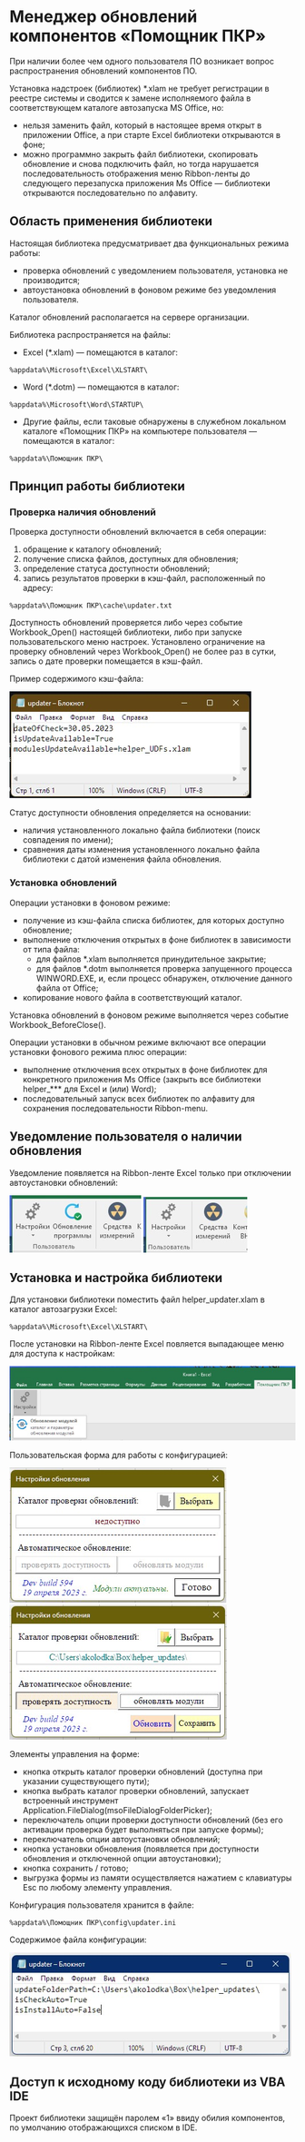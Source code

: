 # Менеджер обновлений компонентов «Помощник ПКР»
При наличии более чем одного пользователя ПО возникает вопрос распространения обновлений компонентов ПО. 

Установка надстроек (библиотек) *.xlam не требует регистрации в реестре системы и сводится к замене исполняемого файла в соответствующем каталоге автозапуска MS Office, но:
- нельзя заменить файл, который в настоящее время открыт в приложении Office, а при старте Excel библиотеки открываются в фоне;
- можно программно закрыть файл библиотеки, скопировать обновление и снова подключить файл, но тогда нарушается последовательность отображения меню Ribbon-ленты до следующего перезапуска приложения Ms Office — библиотеки открываются последовательно по алфавиту.

## Область применения библиотеки
Настоящая библиотека предусматривает два функциональных режима работы:
- проверка обновлений с уведомлением пользователя, установка не производится;
- автоустановка обновлений в фоновом режиме без уведомления пользователя.

Каталог обновлений располагается на сервере организации.

Библиотека распространяется на файлы:
- Excel (*.xlam) — помещаются в каталог:
``` 
%appdata%\Microsoft\Excel\XLSTART\
```
- Word (*.dotm) — помещаются в каталог:
``` 
%appdata%\Microsoft\Word\STARTUP\
```
- Другие файлы, если таковые обнаружены в служебном локальном каталоге «Помощник ПКР» на компьютере пользователя — помещаются в каталог:
``` 
%appdata%\Помощник ПКР\
```

## Принцип работы библиотеки
### Проверка наличия обновлений
Проверка доступности обновлений включается в себя операции:
1. обращение к каталогу обновлений;
2. получение списка файлов, доступных для обновления;
3. определение статуса доступности обновлений;
4. запись результатов проверки в кэш-файл, расположенный по адресу:
``` 
%appdata%\Помощник ПКР\cache\updater.txt
```

Доступность обновлений проверяется либо через событие Workbook_Open() настоящей библиотеки, либо при запуске пользовательского меню настроек.
Установлено ограничение на проверку обновлений через Workbook_Open() не более раз в сутки, запись о дате проверки помещается в кэш-файл.


Пример содержимого кэш-файла:

![Title](https://github.com/akolodka/VBA/blob/main/resources/updater_CacheContent.jpg)

Статус доступности обновления определяется на основании:
- наличия установленного локально файла библиотеки (поиск совпадения по имени);
- сравнения даты изменения установленного локально файла библиотеки с датой изменения файла обновления.

### Установка обновлений
Операции установки в фоновом режиме:
- получение из кэш-файла списка библиотек, для которых доступно обновление;
- выполнение отключения открытых в фоне библиотек в зависимости от типа файла:
  - для файлов *.xlam выполняется принудительное закрытие;
  - для файлов *.dotm выполняется проверка запущенного процесса WINWORD.EXE, и, если процесс обнаружен, отключение данного файла от Office;
- копирование нового файла в соответствующий каталог.

Установка обновлений в фоновом режиме выполняется через событие Workbook_BeforeClose(). 

Операции установки в обычном режиме включают все операции установки фонового режима плюс операции:
- выполнение отключения всех открытых в фоне библиотек для конкретного приложения Ms Office (закрыть все библиотеки helper_*** для Excel и (или) Word);
- последовательный запуск всех библиотек по алфавиту для сохранения последовательности Ribbon-menu.

## Уведомление пользователя о наличии обновления
Уведомление появляется на Ribbon-ленте Excel только при отключении автоустановки обновлений:

![Title](https://github.com/akolodka/VBA/blob/main/resources/update_available.jpg) ![Title](https://github.com/akolodka/VBA/blob/main/resources/update_unAvailable.jpg)

## Установка и настройка библиотеки
Для установки библиотеки поместить файл helper_updater.xlam в каталог автозагрузки Excel:
``` 
%appdata%\Microsoft\Excel\XLSTART\
```
После установки на Ribbon-ленте Excel повляется выпадающее меню для доступа к настройкам:

![Title](https://github.com/akolodka/VBA/blob/main/resources/updater_RibbonMenu.jpg)

Пользовательская форма для работы с конфигурацией:

![Title](https://github.com/akolodka/VBA/blob/main/resources/updater_configDefault.jpg)![Title2](https://github.com/akolodka/VBA/blob/main/resources/updater_configBtnSave.jpg)

Элементы управления на форме:
- кнопка открыть каталог проверки обновлений (доступна при указании существующего пути);
- кнопка выбрать каталог проверки обновлений, запускает встроенный инструмент Application.FileDialog(msoFileDialogFolderPicker);
- переключатель опции проверки доступности обновлений (без его активации проверка будет выполняться при запуске формы);
- переключатель опции автоустановки обновлений;
- кнопка установки обновления (появляется при доступности обновления и отключенной опции автоустановки);
- кнопка сохранить / готово;
- выгрузка формы из памяти осуществляется нажатием с клавиатуры Esc по любому элементу управления.

Конфигурация пользователя хранится в файле:
``` 
%appdata%\Помощник ПКР\config\updater.ini
```
Содержимое файла конфигурации:

![Title](https://github.com/akolodka/VBA/blob/main/resources/updater_configContent.jpg)

## Доступ к исходному коду библиотеки из VBA IDE 
Проект библиотеки защищён паролем «1» ввиду обилия компонентов, по умолчанию отображающихся списком в IDE.
